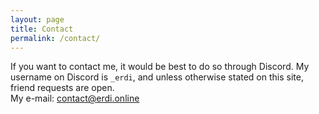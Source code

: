 ```yaml
---
layout: page
title: Contact
permalink: /contact/
---
```


If you want to contact me, it would be best to do so through Discord. My username on Discord is `_erdi`, and unless otherwise stated on this site, friend requests are open.  
My e-mail: [contact@erdi.online](mailto:contact@erdi.online)
